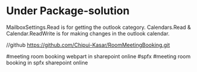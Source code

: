 # Under Package-solution

MailboxSettings.Read is for getting the outlook category.
Calendars.Read & Calendar.ReadWrite is for making changes in the outlook calendar.

//github
https://github.com/Chipui-Kasar/RoomMeetingBooking.git

#meeting room booking webpart in sharepoint online
#spfx 
#meeting room booking in spfx sharepoint online
